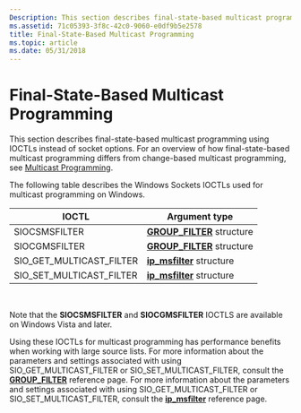 ```yaml
---
Description: This section describes final-state-based multicast programming using IOCTLs instead of socket options. For an overview of how final-state-based multicast programming differs from change-based multicast programming, see Multicast Programming.
ms.assetid: 71c05393-3f8c-42c0-9060-e0df9b5e2578
title: Final-State-Based Multicast Programming
ms.topic: article
ms.date: 05/31/2018
---
```


# Final-State-Based Multicast Programming

This section describes final-state-based multicast programming using IOCTLs instead of socket options. For an overview of how final-state-based multicast programming differs from change-based multicast programming, see [Multicast Programming](multicast-programming.md).

The following table describes the Windows Sockets IOCTLs used for multicast programming on Windows. 

| IOCTL                       | Argument type                                   |
|-----------------------------|-------------------------------------------------|
| SIOCSMSFILTER               | [**GROUP\_FILTER**](/windows/desktop/api/Ws2ipdef/ns-ws2ipdef-group_filter) structure |
| SIOCGMSFILTER               | [**GROUP\_FILTER**](/windows/desktop/api/Ws2ipdef/ns-ws2ipdef-group_filter) structure |
| SIO\_GET\_MULTICAST\_FILTER | [**ip\_msfilter**](/windows/desktop/api/Ws2ipdef/ns-ws2ipdef-ip_msfilter) structure   |
| SIO\_SET\_MULTICAST\_FILTER | [**ip\_msfilter**](/windows/desktop/api/Ws2ipdef/ns-ws2ipdef-ip_msfilter) structure   |



 

Note that the **SIOCSMSFILTER** and **SIOCGMSFILTER** IOCTLS are available on Windows Vista and later.

Using these IOCTLs for multicast programming has performance benefits when working with large source lists. For more information about the parameters and settings associated with using SIO\_GET\_MULTICAST\_FILTER or SIO\_SET\_MULTICAST\_FILTER, consult the [**GROUP\_FILTER**](/windows/desktop/api/Ws2ipdef/ns-ws2ipdef-group_filter) reference page. For more information about the parameters and settings associated with using SIO\_GET\_MULTICAST\_FILTER or SIO\_SET\_MULTICAST\_FILTER, consult the [**ip\_msfilter**](/windows/desktop/api/Ws2ipdef/ns-ws2ipdef-ip_msfilter) reference page.

 

 



